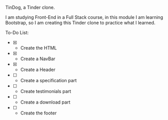 TinDog, a Tinder clone.


I am studying Front-End in a Full Stack course, in this module I am learning Bootstrap, so I am creating this Tinder clone to practice what I learned.

To-Do List:

* [X] - Create the HTML
* [X] - Create a NavBar
* [X] - Create a Header
* [ ] - Create a specification part
* [ ] - Create testimonials part
* [ ] - Create a download part
* [ ] - Create the footer

